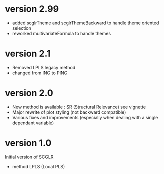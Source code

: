 # version 2.99
- added scglrTheme and scglrThemeBackward to handle theme oriented selection
- reworked multivariateFormula to handle themes

# version 2.1
- Removed LPLS legacy method
- changed from ING to PING

# version 2.0
- New method is available : SR (Structural Relevance) see vignette
- Major rewrite of plot styling (not backward compatible)
- Various fixes and improvements (especially when dealing with
a single dependant variable)

# version 1.0
Initial version of SCGLR

- method LPLS (Local PLS)
